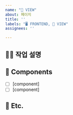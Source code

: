 ```yaml
---
name: "🌄 VIEW"
about: 페이지
title: ''
labels: "🖥 FRONTEND, 🌄 VIEW"
assignees: ''

---
```


<!-- 제목은 [FE](view)를 먼저 써주시고, 설명을 써주세요  -->
<!-- 예시) [FE](view) 메인 페이지 -->
<!-- 체크박스 채우기 예시: - [ ]   ->   - [x] -->

<!-- 필수 사항 -->

## 👨‍💻 작업 설명 


## 🎁 Components

- [ ] [component]
- [ ] [component]

<!-- 선택 사항 -->

## 🏓 Etc.
